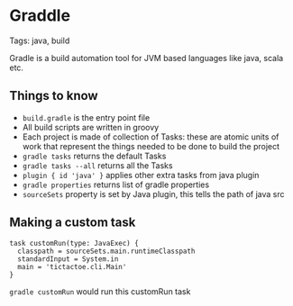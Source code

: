# Graddle

Tags: java, build

Gradle is a build automation tool for JVM based languages like java, scala etc.

## Things to know

- `build.gradle` is the entry point file
- All build scripts are written in groovy
- Each project is made of collection of Tasks: these are atomic units of work that represent the
things needed to be done to build the project
- `gradle tasks` returns the default Tasks
- `gradle tasks --all` returns all the Tasks
- `plugin { id 'java' }` applies other extra tasks from java plugin
- `gradle properties` returns list of gradle properties
- `sourceSets` property is set by Java plugin, this tells the path of java src

## Making a custom task

    task customRun(type: JavaExec) {
      classpath = sourceSets.main.runtimeClasspath
      standardInput = System.in
      main = 'tictactoe.cli.Main'
    }

`gradle customRun` would run this customRun task
